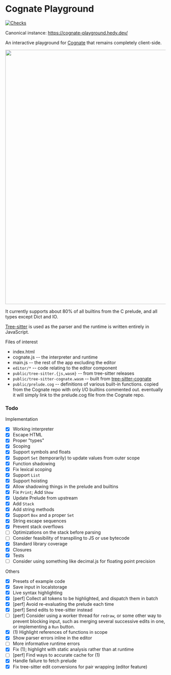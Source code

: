 # Cognate Playground

[![Checks](https://github.com/hedyhli/cognate-playground/actions/workflows/checks.yml/badge.svg)](https://github.com/hedyhli/cognate-playground/actions/workflows/checks.yml)

Canonical instance: <https://cognate-playground.hedy.dev/>

An interactive playground for [Cognate](https://cognate-lang.github.io) that
remains completely client-side.

<img src="https://raw.githubusercontent.com/hedyhli/cognate-playground/main/demo.png" width=800 />

It currently supports about 80% of all builtins from the C prelude, and all
types except Dict and IO.

[Tree-sitter](https://github.com/hedyhli/tree-sitter-cognate) is used as the
parser and the runtime is written entirely in JavaScript.

Files of interest
- index.html
- cognate.js -- the interpreter and runtime
- main.js -- the rest of the app excluding the editor
- `editor/*` -- code relating to the editor component
- `public/tree-sitter.{js,wasm}` -- from tree-sitter releases
- `public/tree-sitter-cognate.wasm` -- built from
  [tree-sitter-cognate](https://github.com/hedyhli/tree-sitter-cognate)
- `public/prelude.cog` -- definitions of various built-in functions. copied from the
  Cognate repo with only I/O builtins commented out. eventually it will simply
  link to the prelude.cog file from the Cognate repo.

### Todo

Implementation
- [X] Working interpreter
- [X] Escape HTML
- [X] Proper "types"
- [X] Scoping
- [X] Support symbols and floats
- [X] Support `Set` (temporarily) to update values from outer scope
- [X] Function shadowing
- [X] Fix lexical scoping
- [X] Support `List`
- [X] Support hoisting
- [X] Allow shadowing things in the prelude and builtins
- [X] Fix `Print`; Add `Show`
- [X] Update Prelude from upstream
- [X] Add `Stack`
- [X] Add string methods
- [X] Support `Box` and a proper `Set`
- [X] String escape sequences
- [X] Prevent stack overflows
- [ ] Optimizations on the stack before parsing
- [ ] Consider feasibility of transpiling to JS or use bytecode
- [X] Standard library coverage
- [X] Closures
- [X] Tests
- [ ] Consider using something like decimal.js for floating point precision

Others
- [X] Presets of example code
- [X] Save input in localstorage
- [X] Live syntax highlighting
- [X] [perf] Collect all tokens to be highlighted, and dispatch them in batch
- [X] [perf] Avoid re-evaluating the prelude each time
- [X] [perf] Send edits to tree-sitter instead
- [ ] [perf] Consider using a worker thread for `redraw`, or some other way
      to prevent blocking input, such as merging several successive edits in
      one, or implementing a `Run` button.
- [X] (1) Highlight references of functions in scope
- [X] Show parser errors inline in the editor
- [ ] More informative runtime errors
- [X] Fix (1); highlight with static analysis rather than at runtime
- [ ] [perf] Find ways to accurate cache for (1)
- [X] Handle failure to fetch prelude
- [X] Fix tree-sitter edit conversions for pair wrapping (editor feature)
